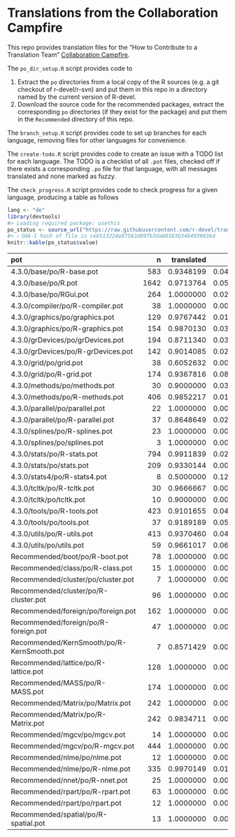 
<!-- README.md is generated from README.Rmd. Please edit that file -->

# Translations from the Collaboration Campfire

This repo provides translation files for the “How to Contribute to a
Translation Team” [Collaboration
Campfire](https://contributor.r-project.org/events/collaboration-campfires).

The `po_dir_setup.R` script provides code to

1.  Extract the `po` directories from a local copy of the R sources
    (e.g. a git checkout of r-devel/r-svn) and put them in this repo in
    a directory named by the current version of R-devel.
2.  Download the source code for the recommended packages, extract the
    corresponding `po` directories (if they exist for the package) and
    put them in the `Recommended` directory of this repo.

The `branch_setup.R` script provides code to set up branches for each
language, removing files for other languages for convenience.

The `create-todo.R` script provides code to create an issue with a TODO
list for each language. The TODO is a checklist of all `.pot` files,
checked off if there exists a corresponding `.po` file for that
language, with all messages translated and none marked as fuzzy.

The `check_progress.R` script provides code to check progress for a
given language, producing a table as follows

``` r
lang <- "de"
library(devtools)
#> Loading required package: usethis
po_status <- source_url("https://raw.githubusercontent.com/r-devel/translations-campfire/main/check_progress.R")
#> ℹ SHA-1 hash of file is ce6513224e87563d09fb3da80183b3484939636d
knitr::kable(po_status$value)
```

| pot                                        |    n | translated |     fuzzy |
|:-------------------------------------------|-----:|-----------:|----------:|
| 4.3.0/base/po/R-base.pot                   |  583 |  0.9348199 | 0.0480274 |
| 4.3.0/base/po/R.pot                        | 1642 |  0.9713764 | 0.0517661 |
| 4.3.0/base/po/RGui.pot                     |  264 |  1.0000000 | 0.0227273 |
| 4.3.0/compiler/po/R-compiler.pot           |   38 |  1.0000000 | 0.0000000 |
| 4.3.0/graphics/po/graphics.pot             |  129 |  0.9767442 | 0.0155039 |
| 4.3.0/graphics/po/R-graphics.pot           |  154 |  0.9870130 | 0.0324675 |
| 4.3.0/grDevices/po/grDevices.pot           |  194 |  0.8711340 | 0.0360825 |
| 4.3.0/grDevices/po/R-grDevices.pot         |  142 |  0.9014085 | 0.0211268 |
| 4.3.0/grid/po/grid.pot                     |   38 |  0.6052632 | 0.0000000 |
| 4.3.0/grid/po/R-grid.pot                   |  174 |  0.9367816 | 0.0862069 |
| 4.3.0/methods/po/methods.pot               |   30 |  0.9000000 | 0.0333333 |
| 4.3.0/methods/po/R-methods.pot             |  406 |  0.9852217 | 0.0172414 |
| 4.3.0/parallel/po/parallel.pot             |   22 |  1.0000000 | 0.0000000 |
| 4.3.0/parallel/po/R-parallel.pot           |   37 |  0.8648649 | 0.0270270 |
| 4.3.0/splines/po/R-splines.pot             |   23 |  1.0000000 | 0.0000000 |
| 4.3.0/splines/po/splines.pot               |    3 |  1.0000000 | 0.0000000 |
| 4.3.0/stats/po/R-stats.pot                 |  794 |  0.9911839 | 0.0277078 |
| 4.3.0/stats/po/stats.pot                   |  209 |  0.9330144 | 0.0047847 |
| 4.3.0/stats4/po/R-stats4.pot               |    8 |  0.5000000 | 0.1250000 |
| 4.3.0/tcltk/po/R-tcltk.pot                 |   30 |  0.9666667 | 0.0000000 |
| 4.3.0/tcltk/po/tcltk.pot                   |   10 |  0.9000000 | 0.0000000 |
| 4.3.0/tools/po/R-tools.pot                 |  423 |  0.9101655 | 0.0449173 |
| 4.3.0/tools/po/tools.pot                   |   37 |  0.9189189 | 0.0540541 |
| 4.3.0/utils/po/R-utils.pot                 |  413 |  0.9370460 | 0.0411622 |
| 4.3.0/utils/po/utils.pot                   |   59 |  0.9661017 | 0.0677966 |
| Recommended/boot/po/R-boot.pot             |   78 |  1.0000000 | 0.0000000 |
| Recommended/class/po/R-class.pot           |   15 |  1.0000000 | 0.0000000 |
| Recommended/cluster/po/cluster.pot         |    7 |  1.0000000 | 0.0000000 |
| Recommended/cluster/po/R-cluster.pot       |   96 |  1.0000000 | 0.0000000 |
| Recommended/foreign/po/foreign.pot         |  162 |  1.0000000 | 0.0000000 |
| Recommended/foreign/po/R-foreign.pot       |   47 |  1.0000000 | 0.0000000 |
| Recommended/KernSmooth/po/R-KernSmooth.pot |    7 |  0.8571429 | 0.0000000 |
| Recommended/lattice/po/R-lattice.pot       |  128 |  1.0000000 | 0.0000000 |
| Recommended/MASS/po/R-MASS.pot             |  174 |  1.0000000 | 0.0000000 |
| Recommended/Matrix/po/Matrix.pot           |  242 |  1.0000000 | 0.0000000 |
| Recommended/Matrix/po/R-Matrix.pot         |  242 |  0.9834711 | 0.0041322 |
| Recommended/mgcv/po/mgcv.pot               |   14 |  1.0000000 | 0.0000000 |
| Recommended/mgcv/po/R-mgcv.pot             |  444 |  1.0000000 | 0.0000000 |
| Recommended/nlme/po/nlme.pot               |   12 |  1.0000000 | 0.0000000 |
| Recommended/nlme/po/R-nlme.pot             |  335 |  0.9970149 | 0.0119403 |
| Recommended/nnet/po/R-nnet.pot             |   25 |  1.0000000 | 0.0000000 |
| Recommended/rpart/po/R-rpart.pot           |   63 |  1.0000000 | 0.0000000 |
| Recommended/rpart/po/rpart.pot             |   12 |  1.0000000 | 0.0000000 |
| Recommended/spatial/po/R-spatial.pot       |   13 |  1.0000000 | 0.0000000 |
